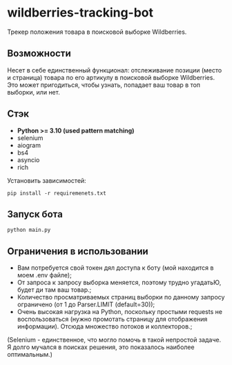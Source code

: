 # wildberries-tracking-bot
Трекер положения товара в поисковой выборке Wildberries.

## Возможности 
Несет в себе единственный функционал: отслеживание позиции (место и страница) товара по его артикулу в поисковой выборке Wildberries.
Это может пригодиться, чтобы узнать, попадает ваш товар в топ выборки, или нет.

## Стэк
- __Python >= 3.10 (used pattern matching)__
- selenium
- aiogram
- bs4
- asyncio
- rich

Установить зависимостей: 
```
pip install -r requiremenets.txt 
```

## Запуск бота

```
python main.py
```

## Ограничения в использовании
- Вам потребуется свой токен дял доступа к боту (мой находится в моем .env файле);
- От запроса к запросу выборка меняется, поэтому трудно угадатьЮ, будет ди там ваш товар.;
- Количество просматриваемых страниц выборки по данному запросу ограничено (от 1 до Parser.LIMIT (default=30));
- Очень высокая нагрузка на Python, поскольку простыми requests не воспользоваться (нужно промотать страницу для отображения информации). Отсюда множество потоков и коллекторов.;

(Selenium - единственное, что могло помочь в такой непростой задаче. Я долго мучался в поисках решения, это показалось наиболее оптимальным.)

